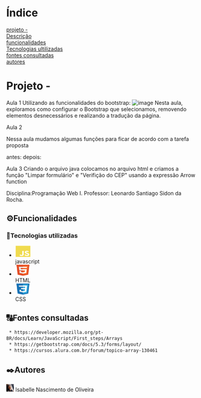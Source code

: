 # Índice
[projeto - ](#projeto---portifolio-para-escrita-do-readme)  
[Descrição](#descri%C3%A7%C3%A3o)  
[funcionalidades](#funcionalidades)  
[Tecnologias ultilizadas](#tecnologias-ultilizadas)    
[fontes consultadas](#fontes-consultadas)  
[autores](#autores)  

# Projeto - 
Aula 1
Utilizando as funcionalidades do bootstrap:
![image](videoendereco.gif)
Nesta aula, exploramos como configurar o Bootstrap que selecionamos, removendo elementos desnecessários e realizando a tradução da página.


Aula 2

Nessa aula mudamos algumas funções para ficar de acordo com a tarefa proposta

antes:
depois:

Aula 3 
Criando o arquivo java colocamos no arquivo html e criamos a função "Limpar formulário" e "Verifição do CEP" usando a expressão Arrow function 


Disciplina:Programação Web I.
Professor: Leonardo Santiago Sidon da Rocha.

## ⚙️Funcionalidades



### 📱Tecnologias utilizadas
 * <img alt="Rafa-Js" height="30" width="40" src="https://raw.githubusercontent.com/devicons/devicon/master/icons/javascript/javascript-plain.svg"> <br>
  javascript <br>
 * <img alt="Rafa-HTML" height="30" width="40" src="https://raw.githubusercontent.com/devicons/devicon/master/icons/html5/html5-original.svg"><br>
  HTML<br>
 * <img alt="Rafa-CSS" height="30" width="40" src="https://raw.githubusercontent.com/devicons/devicon/master/icons/css3/css3-original.svg"><br>
  CSS<br>
  

## 🔠Fontes consultadas
     * https://developer.mozilla.org/pt-BR/docs/Learn/JavaScript/First_steps/Arrays
     * https://getbootstrap.com/docs/5.3/forms/layout/
     * https://cursos.alura.com.br/forum/topico-array-130461
## ✒️Autores
 <img src="isabelle.png" width="20px"> Isabelle Nascimento de Oliveira <br>
